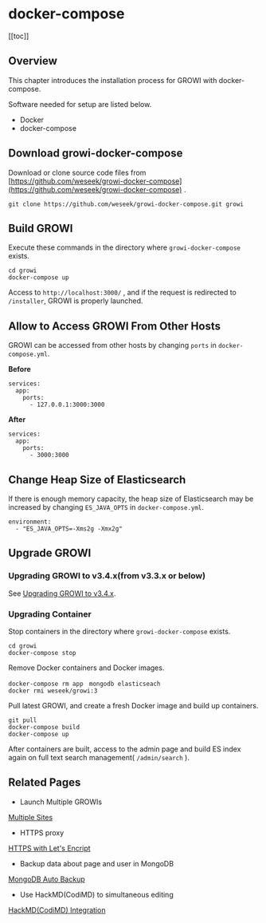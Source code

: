 # docker-compose

[[toc]]

## Overview

This chapter introduces the installation process for GROWI with docker-compose.

Software needed for setup are listed below.

* Docker
* docker-compose

## Download growi-docker-compose

Download or clone source code files from [https://github.com/weseek/growi-docker-compose](https://github.com/weseek/growi-docker-compose) .

```text
git clone https://github.com/weseek/growi-docker-compose.git growi
```

## Build GROWI

Execute these commands in the directory where `growi-docker-compose` exists.

```text
cd growi
docker-compose up
```

Access to `http://localhost:3000/` , and if the request is redirected to `/installer`, GROWI is properly launched.

## Allow to Access GROWI From Other Hosts

GROWI can be accessed from other hosts by changing `ports` in `docker-compose.yml`.

**Before**

```text
services:
  app:
    ports:
      - 127.0.0.1:3000:3000
```

**After**

```text
services:
  app:
    ports:
      - 3000:3000
```

## Change Heap Size of Elasticsearch

If there is enough memory capacity, the heap size of Elasticsearch may be increased by changing `ES_JAVA_OPTS` in `docker-compose.yml`.

```text
environment:
  - "ES_JAVA_OPTS=-Xms2g -Xmx2g"
```

## Upgrade GROWI

### Upgrading GROWI to v3.4.x(from v3.3.x or below)

See [Upgrading GROWI to v3.4.x](../upgrading/34x.html).

### Upgrading Container

Stop containers in the directory where `growi-docker-compose` exists.

```text
cd growi
docker-compose stop
```

Remove Docker containers and Docker images.

```text
docker-compose rm app　mongodb elasticseach
docker rmi weseek/growi:3
```

Pull latest GROWI, and create a fresh Docker image and build up containers.

```text
git pull
docker-compose build
docker-compose up
```

After containers are built, access to the admin page and build ES index again on full text search management( `/admin/search` ).

## Related Pages

- Launch Multiple GROWIs

[Multiple Sites](../admin-cookbook/multi-app.html)

- HTTPS proxy

[HTTPS with Let's Encript](../admin-cookbook/lets-encrypt.html)

- Backup data about page and user in MongoDB

[MongoDB Auto Backup](../admin-cookbook/mongodb-backup-regular.html#manage-with-docker-compose)

- Use HackMD(CodiMD) to simultaneous editing

[HackMD(CodiMD) Integration](../admin-cookbook/integrate-with-hackmd.html#%E6%97%A2%E5%AD%98%E3%81%AE-hackmd-codimd-%E3%81%A8%E9%80%A3%E6%90%BA%E3%81%99%E3%82%8B)